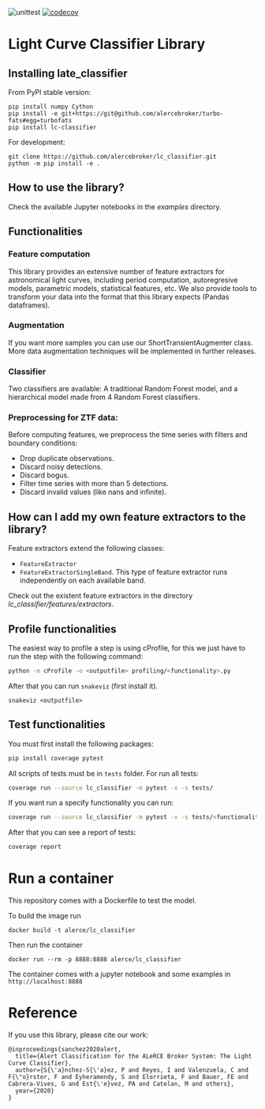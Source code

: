 ![unittest](https://github.com/alercebroker/late_classifier/workflows/unittest/badge.svg?branch=main&event=push)
[![codecov](https://codecov.io/gh/alercebroker/lc_classifier/branch/main/graph/badge.svg?token=5VNGJTSOCK)](undefined)

# Light Curve Classifier Library

## Installing late_classifier

From PyPI stable version:

```
pip install numpy Cython
pip install -e git+https://git@github.com/alercebroker/turbo-fats#egg=turbofats
pip install lc-classifier
```

For development:

```
git clone https://github.com/alercebroker/lc_classifier.git
python -m pip install -e .
```

## How to use the library?

Check the available Jupyter notebooks in the *examples* directory.

## Functionalities

### Feature computation
This library provides an extensive number of feature extractors for astronomical
light curves, including period computation, autoregresive models, parametric models,
statistical features, etc. We also provide tools to transform your data into 
the format that this library expects (Pandas dataframes).

### Augmentation
If you want more samples you can use our ShortTransientAugmenter class.
More data augmentation techniques will be implemented in further releases.

### Classifier
Two classifiers are available: A traditional Random Forest model, and a hierarchical
model made from 4 Random Forest classifiers.

### Preprocessing for ZTF data:
Before computing features, we preprocess the time series with filters 
and boundary conditions:
- Drop duplicate observations.
- Discard noisy detections.
- Discard bogus.
- Filter time series with more than 5 detections.
- Discard invalid values (like nans and infinite).  


## How can I add my own feature extractors to the library?
Feature extractors extend the following classes:
- `FeatureExtractor`
- `FeatureExtractorSingleBand`. This type of feature extractor runs independently 
on each available band.
  
Check out the existent feature extractors in the directory 
*lc_classifier/features/extractors*.


## Profile functionalities
The easiest way to profile a step is using cProfile, for this we just have to run the step with the following command:

```bash
python -m cProfile -o <outputfile> profiling/<functionality>.py
```

After that you can run `snakeviz` (first install it).

```
snakeviz <outputfile>
```

## Test functionalities
You must first install the following packages:

```bash
pip install coverage pytest
```

All scripts of tests must be in `tests` folder. For run all tests:

```bash
coverage run --source lc_classifier -m pytest -x -s tests/
```

If you want run a specify functionality you can run:

```bash
coverage run --source lc_classifier -m pytest -x -s tests/<functionality>
```

After that you can see a report of tests:

```bash
coverage report
```

# Run a container

This repository comes with a Dockerfile to test the model.

To build the image run
```
docker build -t alerce/lc_classifier
```
Then run the container
```
docker run --rm -p 8888:8888 alerce/lc_classifier
```
The container comes with a jupyter notebook and some examples in `http://localhost:8888`

# Reference

If you use this library, please cite our work:

```
@inproceedings{sanchez2020alert,
  title={Alert Classification for the ALeRCE Broker System: The Light Curve Classifier},
  author={S{\'a}nchez-S{\'a}ez, P and Reyes, I and Valenzuela, C and F{\"o}rster, F and Eyheramendy, S and Elorrieta, F and Bauer, FE and Cabrera-Vives, G and Est{\'e}vez, PA and Catelan, M and others},
  year={2020}
}
```
